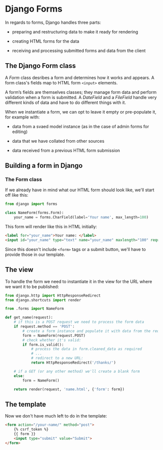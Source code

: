 # Django Forms

In regards to forms, Django handles three parts:

- preparing and restructuring data to make it ready for rendering

- creating HTML forms for the data

- receiving and processing submitted forms and data from the client

## The Django Form class

A _Form_ class desribes a form and determines how it works and appears. A 
form class's fields map to HTML form `<input>` elements.

A form’s fields are themselves classes; they manage form data and perform 
validation when a form is submitted. A _DateField_ and a _FileField_ handle 
very different kinds of data and have to do different things with it.

When we instantiate a form, we can opt to leave it empty or pre-populate it, 
for example with:

- data from a svaed model instance (as in the case of admin forms for editing)

- data that we have collated from other sources

- data received from a previous HTML form submission

## Building a form in Django

### The Form class

If we already have in mind what our HTML form should look like, we'll start 
off like this:

```python
from django import forms

class NameForm(forms.Form):
    your_name = forms.CharField(label='Your name', max_length=100)
```

This form will render like this in HTML initially:

```html
<label for="your_name">Your name: </label>
<input id="your_name" type="text" name="your_name" maxlength="100" required>
```

Since this doesn't include `<form>` tags or a submit button, we'll have to 
provide those in our template.

## The view

To handle the form we need to instantiate it in the view for the URL where we 
want it to be published:

```python
from django.http import HttpResponseRedirect
from django.shortcuts import render

from .forms import NameForm

def get_name(request):
    # if this is a POST request we need to process the form data
    if request.method == 'POST':
        # create a form instance and populate it with data from the request:
        form = NameForm(request.POST)
        # check whether it's valid:
        if form.is_valid():
            # process the data in form.cleaned_data as required
            # ...
            # redirect to a new URL:
            return HttpResponseRedirect('/thanks/')

    # if a GET (or any other method) we'll create a blank form
    else:
        form = NameForm()

    return render(request, 'name.html', {'form': form})
```

## The template

Now we don't have much left to do in the template:

```html
<form action="/your-name/" method="post">
    {% csrf_token %}
    {{ form }}
    <input type="submit" value="Submit">
</form>
```

